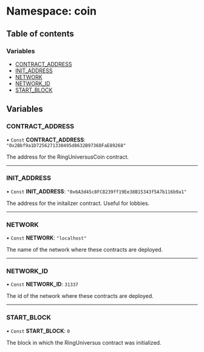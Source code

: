 # Namespace: coin

## Table of contents

### Variables

- [CONTRACT_ADDRESS](coin.md#contract_address)
- [INIT_ADDRESS](coin.md#init_address)
- [NETWORK](coin.md#network)
- [NETWORK_ID](coin.md#network_id)
- [START_BLOCK](coin.md#start_block)

## Variables

### CONTRACT_ADDRESS

• `Const` **CONTRACT_ADDRESS**: `"0x2Bbf9a1D7256271330495d8632B97368FaE89268"`

The address for the RingUniversusCoin contract.

---

### INIT_ADDRESS

• `Const` **INIT_ADDRESS**: `"0x6A3d45c8FC8239ff19Ee38B15343f5A7b116b9a1"`

The address for the initalizer contract. Useful for lobbies.

---

### NETWORK

• `Const` **NETWORK**: `"localhost"`

The name of the network where these contracts are deployed.

---

### NETWORK_ID

• `Const` **NETWORK_ID**: `31337`

The id of the network where these contracts are deployed.

---

### START_BLOCK

• `Const` **START_BLOCK**: `0`

The block in which the RingUniversus contract was initialized.
